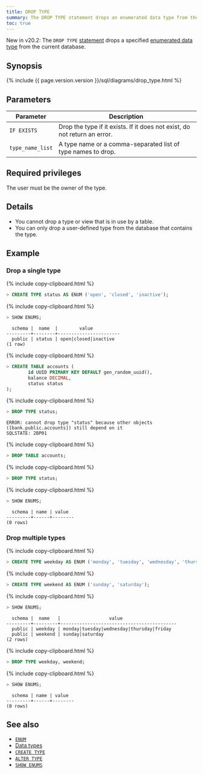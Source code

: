 ```yaml
---
title: DROP TYPE
summary: The DROP TYPE statement drops an enumerated data type from the database.
toc: true
---
```


<span class="version-tag">New in v20.2:</span> The `DROP TYPE` [statement](sql-statements.html) drops a specified [enumerated data type](enum.html) from the current database.

## Synopsis

<div>
  {% include {{ page.version.version }}/sql/diagrams/drop_type.html %}
</div>

## Parameters

Parameter | Description
----------|------------
`IF EXISTS` | Drop the type if it exists. If it does not exist, do not return an error.
`type_name_list` | A type name or a comma-separated list of type names to drop.

## Required privileges

The user must be the owner of the type.

## Details

- You cannot drop a type or view that is in use by a table.
- You can only drop a user-defined type from the database that contains the type.

## Example

### Drop a single type

{% include copy-clipboard.html %}
~~~ sql
> CREATE TYPE status AS ENUM ('open', 'closed', 'inactive');
~~~

{% include copy-clipboard.html %}
~~~ sql
> SHOW ENUMS;
~~~

~~~
  schema |  name  |        value
---------+--------+-----------------------
  public | status | open|closed|inactive
(1 row)
~~~

{% include copy-clipboard.html %}
~~~ sql
> CREATE TABLE accounts (
        id UUID PRIMARY KEY DEFAULT gen_random_uuid(),
        balance DECIMAL,
        status status
);
~~~

{% include copy-clipboard.html %}
~~~ sql
> DROP TYPE status;
~~~

~~~
ERROR: cannot drop type "status" because other objects ([bank.public.accounts]) still depend on it
SQLSTATE: 2BP01
~~~

{% include copy-clipboard.html %}
~~~ sql
> DROP TABLE accounts;
~~~

{% include copy-clipboard.html %}
~~~ sql
> DROP TYPE status;
~~~

{% include copy-clipboard.html %}
~~~ sql
> SHOW ENUMS;
~~~

~~~
  schema | name | value
---------+------+--------
(0 rows)
~~~

### Drop multiple types

{% include copy-clipboard.html %}
~~~ sql
> CREATE TYPE weekday AS ENUM ('monday', 'tuesday', 'wednesday', 'thursday', 'friday');
~~~

{% include copy-clipboard.html %}
~~~ sql
> CREATE TYPE weekend AS ENUM ('sunday', 'saturday');
~~~

{% include copy-clipboard.html %}
~~~ sql
> SHOW ENUMS;
~~~

~~~
  schema |  name   |                  value
---------+---------+-------------------------------------------
  public | weekday | monday|tuesday|wednesday|thursday|friday
  public | weekend | sunday|saturday
(2 rows)
~~~


{% include copy-clipboard.html %}
~~~ sql
> DROP TYPE weekday, weekend;
~~~

{% include copy-clipboard.html %}
~~~ sql
> SHOW ENUMS;
~~~

~~~
  schema | name | value
---------+------+--------
(0 rows)
~~~

## See also

- [`ENUM`](enum.html)
- [Data types](data-types.html)
- [`CREATE TYPE`](create-type.html)
- [`ALTER TYPE`](alter-type.html)
- [`SHOW ENUMS`](show-enums.html)
